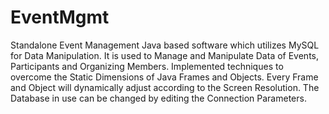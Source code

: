 # EventMgmt
Standalone Event Management Java based software which utilizes MySQL for Data Manipulation.
It is used to Manage and Manipulate Data of Events, Participants and Organizing Members.
Implemented techniques to overcome the Static Dimensions of Java Frames and Objects.
Every Frame and Object will dynamically adjust according to the Screen Resolution.
The Database in use can be changed by editing the Connection Parameters.
